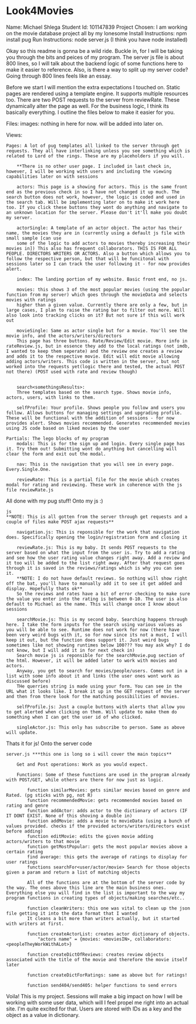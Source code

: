 # Look4Movies


Name: Michael Shlega
Student Id: 101147839
Project Chosen: I am working on the movie database project all by my lonesome
Install Instructions: 
npm install pug
Run Instructions:
node server.js
(I think you have node installed)

Okay so this readme is gonna be a wild ride. Buckle in, for I will be taking you through the bits and peices of my program. The server js file is about 800 lines,
so I will talk about the backend logic of some functions here to make it easier to reference. Also, is there a way to split up my server code? Going through 800 lines feels like an essay.

Before we start I will mention the extra expectations I touched on. Static pages are rendered using a template engine. It supports multiple resources too.
There are two POST requests to the server from reviewRate. These dynamically alter the page as well. 
For the business logic, I think its basically everything. I outline the files below to make it easier for you.

Files:
images:
    nothing in here for now. will be added into later on. 

Views:

    
    Pages: A lot of pug templates all linked to the server through get requests. They all have interlinking unless you see something which is related to Lord of the rings. These are my placeholders if you will.

        **There is no other user page. I included in last check in, however, I will be working with users and including the viewing capabilities later on with sessions

        actors: This page is a showing for actors. This is the same front end as the previous check in so I have not changed it up much. The search button does not work, however, the logic is coded and used in the search tab. Will be implementing later on to make it work here too. If you click these buttons they wont do anything and navigate to an unknown location for the server. Please don't it'll make you doubt my server. 

        actorSingle: A template of an actor object. The actor has their name, the movies they are in (currently using a default js file with small sample [can use 
        some of the logic to add actors to movies thereby increasing their movies in]) This also has frequent collaborators. THIS IS FOR ALL PEOPLE. DIRECTORS WRITERS OR ACTORS. Also a button which allows you to follow the respective person, but that will be funcitonal with sessions later so I can track the user following it - for now provides alert.

        index: The landing portion of my website. Basic front end, no js. 

        movies: this shows 3 of the most popular movies (using the popular function from my server) which goes through the movieData and selects movies with ratings
        higher than a given value. Currently there are only a few, but in large cases, I plan to raise the rating bar to filter out more. Will also look into tracking clicks on it? But not sure if this will work out 

        movieSingle: Same as actor single but for a movie. You'll see the movie info, and the actors/writers/directors
        This page has three buttons. Rate/Review/Edit movie. More info in rateReview.js, but in essence they add to the local ratings (not imdb, I wanted to keep them seperate) and the review one creates a review and adds it to the respective movie. Edit will edit movie allowing adding actors/writers. This code is written in the server, but not worked into the requests yet(logic there and tested, the actual POST not there) (POST used with rate and review though)


        search<somethingsResults>:
        Three templates based on the search type. Shows movie info, actors, users, with links to them.

        selfProfile: Your profile. Shows people you follow and users you follow. Allows buttons for managing settings and upgrading profile. These will be functional with the addition of sessions - for now provides alert. Shows movies recommended. Generates recommended movies using JS code based on liked movies by the user

    Partials: The lego blocks of my program
        modals: This is for the sign up and login. Every single page has it. Try them out! Submitting wont do anything but cancelling will clear the form and exit out the modal.

        nav: This is the navigation that you will see in every page. Every.Single.One. 

        reviewRate: This is a partial file for the movie which creates modal for rating and reviewing. These work in coherence with the js file reviewRate.js



All done with my pug stuff! Onto my js :)

    js 
    **NOTE: This is all gotten from the server through get requests and a couple of files make POST ajax requests**

        navigation.js: This is reponsible for the work that navigation does. Specifically opening the login/registration form and closing it
        
        reviewRate.js: This is my baby. It sends POST requests to the server based on what the input from the user is. Try to add a rating and see how the user rating value changes right away. Add a review and it too will be added to the list right away. After that request goes through it is saved in the reviews/ratings which is why you can see it.
        **NOTE: I do not have default reviews. So nothing will show right off the bat, you'll have to manually add it to see it get added and display. Hopefully thats ok**
        So the reviews and rates have a bit of error checking to make sure the value you enter into the rating is between 0-10. The user is also default to Michael as the name. This will change once I know about sessions

        searchMovie.js: This is my second baby. Searching happens through here. I take the form inputs for the search using various values as you will be able to see. Runtime does not work for now (there have been very weird bugs with it, so for now since its not a must, I will keep it out, but the function does support it. Just weird bugs sometimes like not showing runtimes below 100??? You may ask why? I do not know, but I will add it in for next check in)
        Search movie js is reponsible for the searchMovie.pug section of the html. However, it will be added later to work with movies and actors. 
        Anyway, you get to search for movies/people/users. Comes out in a list with some info about it and links (the user ones wont work as discussed before)
        THe querries string is made using your form. You can see in the URL what it looks like. I break it up in the GET request of the server and then from there look for the matching possibilities of movies.

        selfProfile.js: Just a couple buttons with alerts that allow you to get alerted when clicking on them. Will update to make them do something when I can get the user id of who clicked.

        singleActor.js: This only has subscribe to person. Same as above will update.


Thats it for js! Onto the server code 


    server.js ***this one is long so i will cover the main topics**

        Get and Post operations: Work as you would expect. 

        Functions: Some of these functions are used in the program already with POST/GET, while others are there for now just as logic. 

            function similarMovies: gets similar movies based on genre and Rated. (pg sticks with pg, not R)
            function recommendedMovie: gets recommended movies based on rating and genre
            function addActor: adds actor to the dictionary of actors (IF IT DONT EXIST. None of this shoving a double in)
            function addMovie: adds a movie to movieData (using a bunch of values provided. checks if the provided actors/writers/directors exist before adding)
            function editMovie: edits the given movie adding actors/writers to that movie
            function getMostPopular: gets the most popular movies above a certain rating
            find average: this gets the average of ratings to display for user ratings
            functions searchFor<user/actor/movie> Search for those objects given a param and return a list of matching objects

            All of the functions are at the bottom of the server code by the way. The ones above this line are the main business ones. Everything else you will find in the list is important to the way my program functions in creating types of objects/making searches/etc.. 

            function cleanWriters: this one was vital to clean up the json file getting it into the data format that I wanted
            It cleans a bit more than writers actually, but it started with writers at first. 

            function createActorList: creates actor dictionary of objects. 
                "actors name" = {movies: <moviesIN>, collaborators:<peopleTheyWorkWithALot>}

            function createDictOfReviews: creates review objects associated with the title of the movie and therefore the movie itself later

            function createDictForRatings: same as above but for ratings!

            function send404/send405: helper functions to send errors



Voila! This is my project. Sessions will make a big impact on how I will be working with some user data, which will I feel propel me right into an actual site. I'm quite excited for that.
Users are stored with IDs as a key and the object as a value in dictionary. 


